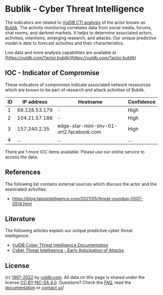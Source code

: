# Bublik - Cyber Threat Intelligence

The indicators are related to [VulDB CTI analysis](https://vuldb.com/?kb.cti) of the actor known as [Bublik](https://vuldb.com/?actor.bublik). The activity monitoring correlates data from social media, forums, chat rooms, and darknet markets. It helps to determine associated actors, activities, intentions, emerging research, and attacks. Our unique predictive model is able to forecast activities and their characteristics.

Live data and more analysis capabilities are available at [https://vuldb.com/?actor.bublik](https://vuldb.com/?actor.bublik)

## IOC - Indicator of Compromise

These indicators of compromise indicate associated network ressources which are known to be part of research and attack activities of Bublik.

ID | IP address | Hostname | Confidence
-- | ---------- | -------- | ----------
1 | 66.128.53.179 | - | High
2 | 104.21.57.186 | - | High
3 | 157.240.2.35 | edge-star-mini-shv-01-ort2.facebook.com | High
4 | ... | ... | ...

There are 1 more IOC items available. Please use our online service to access the data.

## References

The following list contains external sources which discuss the actor and the associated activities:

* https://blog.talosintelligence.com/2021/05/threat-roundup-0507-0514.html

## Literature

The following articles explain our unique predictive cyber threat intelligence:

* [VulDB Cyber Threat Intelligence Documentation](https://vuldb.com/?kb.cti)
* [Cyber Threat Intelligence - Early Anticipation of Attacks](https://www.scip.ch/en/?labs.20201022)

## License

(c) [1997-2022](https://vuldb.com/?kb.changelog) by [vuldb.com](https://vuldb.com/?kb.about). All data on this page is shared under the license [CC BY-NC-SA 4.0](https://creativecommons.org/licenses/by-nc-sa/4.0/). Questions? Check the [FAQ](https://vuldb.com/?kb.faq), read the [documentation](https://vuldb.com/?kb) or [contact us](https://vuldb.com/?contact)!
